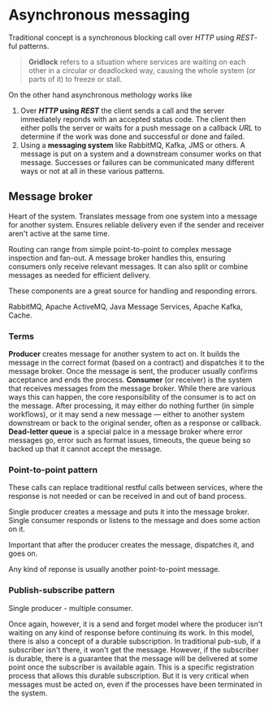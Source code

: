 # Asynchronous messaging
Traditional concept is a synchronous  blocking call over _HTTP_ using _REST_-ful patterns.

> **Gridlock** refers to a situation where services are waiting on each other in a circular or deadlocked way, causing the whole system (or parts of it) to freeze or stall.

On the other hand asynchronous methology works like 
1. Over **_HTTP_ using _REST_** the client sends a call and the server immediately reponds with an accepted status code. The client then either polls the server or waits for a push message on a callback _URL_ to determine if the work was done and successful or done and failed.
2. Using a **messaging system** like RabbitMQ, Kafka, JMS or others. A message is put on a system and a downstream consumer works on that message. Successes or failures can be communicated many different ways or not at all in these various patterns.
## Message broker
Heart of the system. Translates message from one system into a message for another system. Ensures reliable delivery even if the sender and receiver aren't active at the same time.

Routing can range from simple point-to-point to complex message inspection and fan-out. A message broker handles this, ensuring consumers only receive relevant messages. It can also split or combine messages as needed for efficient delivery. 

These components are a great source for handling and responding errors.

RabbitMQ, Apache ActiveMQ, Java Message Services, Apache Kafka, Cache.
### Terms
**Producer** creates message for another system to act on. It builds the message in the correct format (based on a contract) and dispatches it to the message broker. Once the message is sent, the producer usually confirms acceptance and ends the process.
**Consumer** (or receiver) is the system that receives messages from the message broker. While there are various ways this can happen, the core responsibility of the consumer is to act on the message. After processing, it may either do nothing further (in simple workflows), or it may send a new message — either to another system downstream or back to the original sender, often as a response or callback.
**Dead-letter queue** is a special palce in a message broker where error messages go, error such as format issues, timeouts, the queue being so backed up that it cannot accept the message.
### Point-to-point pattern
These calls can replace traditional restful calls between services, where the response is not needed or can be received in and out of band process. 

Single producer creates a message and puts it into the message broker. Single consumer responds or listens to the message and does some action on it.

Important that after the producer creates the message, dispatches it, and goes on.

Any kind of reponse is usually another point-to-point message.
### Publish-subscribe pattern
Single producer - multiple consumer.

 Once again, however, it is a send and forget model where the producer isn't waiting on any kind of response before continuing its work. In this model, there is also a concept of a durable subscription. In traditional pub-sub, if a subscriber isn't there, it won't get the message. However, if the subscriber is durable, there is a guarantee that the message will be delivered at some point once the subscriber is available again. This is a specific registration process that allows this durable subscription. But it is very critical when messages must be acted on, even if the processes have been terminated in the system.
<!--stackedit_data:
eyJoaXN0b3J5IjpbNDQxODM1NDIzLC0xMzM4MDA1ODg4LDcwNz
I3Mjc0NSwtNDQwNTc1MTY2LC0yMDY3Mjc1Mzc4XX0=
-->